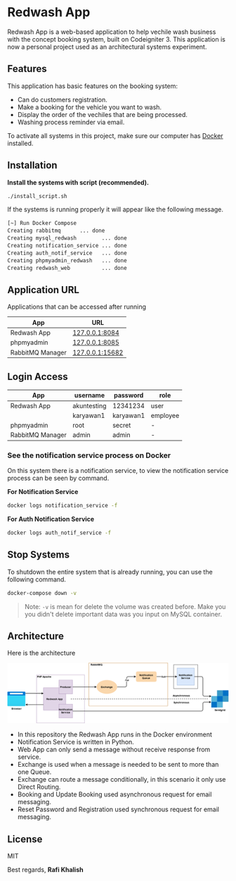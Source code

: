 # Redwash App

Redwash App is a web-based application to help vechile wash business with the concept booking system, 
built on Codeigniter 3. This application is now a personal project used as an architectural systems experiment.

## Features
This application has basic features on the booking system:
- Can do customers registration.
- Make a booking for the vehicle you want to wash.
- Display the order of the vechiles that are being processed.
- Washing process reminder via email.

To activate all systems in this project, make sure our computer has [Docker] installed.

## Installation

**Install the systems with script (recommended).**

```sh
./install_script.sh
```

If the systems is running properly it will appear like the following message.

```sh
[~] Run Docker Compose
Creating rabbitmq      ... done
Creating mysql_redwash        ... done
Creating notification_service ... done
Creating auth_notif_service   ... done
Creating phpmyadmin_redwash   ... done
Creating redwash_web          ... done
```

## Application URL

Applications that can be accessed after running

| App | URL |
| ------ | ------ |
| Redwash App | [127.0.0.1:8084][Rwapp] |
| phpmyadmin | [127.0.0.1:8085][Pma] |
| RabbitMQ Manager | [127.0.0.1:15682][Rmgr] |


## Login Access

| App | username | password | role |
| ------ | ------ | ------ | ------ | 
| Redwash App | akuntesting | 12341234 | user
|| karyawan1 | karyawan1 | employee
| phpmyadmin | root | secret | -
| RabbitMQ Manager | admin | admin | -



### **See the notification service process on Docker**
On this system there is a notification service, to view the notification service process can be seen by command.

**For Notification Service**
```sh
docker logs notification_service -f
```

**For Auth Notification Service**
```sh
docker logs auth_notif_service -f
```

## Stop Systems
To shutdown the entire system that is already running, you can use the following command.
```sh
docker-compose down -v
```
> Note: `-v` is mean for delete the volume was created before.
Make you you didn't delete important data was you input on MySQL container.

## Architecture
Here is the architecture

![Diagram](./architecture.png)
- In this repository the Redwash App runs in the Docker environment
- Notification Service is written in Python.
- Web App can only send a message without receive response from service.
- Exchange is used when a message is needed to be sent to more than one Queue.
- Exchange can route a message conditionally, in this scenario it only use Direct Routing.
- Booking and Update Booking used asynchronous request for email messaging.
- Reset Password and Registration used synchronous request for email messaging.

## License

MIT

Best regards,
**Rafi Khalish**

   [Docker]: <https://www.docker.com/get-started>
   [Rwapp]: https://www.docker.com/get-started
   [Pma]: https://www.docker.com/get-started
   [Rmgr]: https://www.docker.com/get-started

